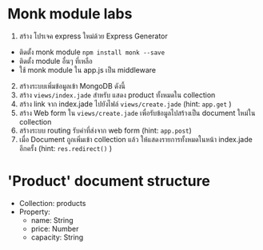 # Monk module labs
1. สร้าง โปรเจค express ใหม่ด้วย Express Generator
  - ติดตั้ง monk module `npm install monk --save`
  - ติดตั้ง module อื่นๆ ที่เหลือ
  - ใช้ monk module ใน app.js เป็น middleware

2. สร้างระบบเพิ่มข้อมูลเข้า MongoDB ดังนี้
  1. สร้าง `views/index.jade` สำหรับ แสดง product ทั้งหมดใน collection
  2. สร้าง link จาก index.jade ไปยังไฟล์ `views/create.jade` (hint: `app.get` )
  3. สร้าง Web form ใน `views/create.jade` เพื่อรับข้อมูลไปสร้างเป็น document ใหม่ใน collection
  4. สร้างระบบ routing รับค่าที่ส่งจาก web form (hint: `app.post`)
  5. เมื่อ Document ถูกเพิ่มเข้า collection แล้ว ให้แสดงรายการทั้งหมดในหน้า index.jade อีกครั้ง (hint: `res.redirect()` )
  
# 'Product' document structure

- Collection: products
- Property:
  - name: String
  - price: Number
  - capacity: String
